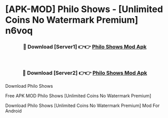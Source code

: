 # [APK-MOD] Philo  Shows - [Unlimited Coins No Watermark Premium] n6voq



<div align="center">
<h3>🔴 Download [Server1] 👉👉 <a href="https://momento.my/?title=Philo__Shows">Philo  Shows Mod Apk</a></h3><br>

<h3>🔴 Download [Server2] 👉👉 <a href="https://momento.my/?title=Philo__Shows">Philo  Shows Mod Apk</a></h3>
</div>



Download Philo  Shows 

Free APK MOD Philo  Shows [Unlimited Coins No Watermark Premium]

Download Philo  Shows [Unlimited Coins No Watermark Premium] Mod For Android
